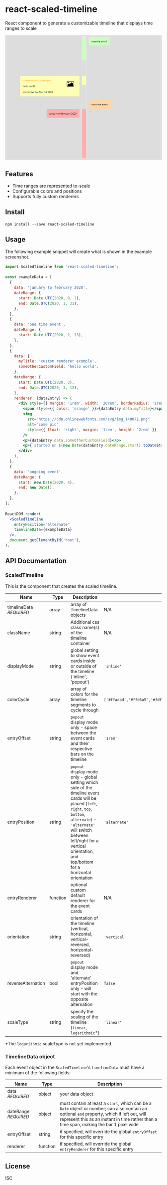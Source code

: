 # react-scaled-timeline

React component to generate a customizable timeline that displays time ranges to scale

![example screenshot](https://raw.githubusercontent.com/jbxchung/react-scaled-timeline/master/example_screenshot.png)


## Features

* Time ranges are represented to-scale
* Configurable colors and positions
* Supports fully custom renderers

## Install

```
npm install --save react-scaled-timeline
```

## Usage

The following example snippet will create what is shown in the example screenshot.

```jsx
import ScaledTimeline from 'react-scaled-timeline';

const exampleData = [
  {
    data: 'january to february 2020',
    dateRange: {
      start: Date.UTC(2020, 0, 1),
      end: Date.UTC(2020, 1, 31),
    },
  },
  {
    data: 'one time event',
    dateRange: {
      start: Date.UTC(2020, 2, 13),
    },
  },
  {
    data: {
      myTitle: 'custom renderer example',
      someOtherCustomField: 'hello world',
    },
    dateRange: {
      start: Date.UTC(2020, 3),
      end: Date.UTC(2020, 3, 12),
    },
    renderer: (dataEntry) => (
      <div style={{ margin: '1rem', width: '20rem', borderRadius: '1rem' }}>
        <span style={{ color: 'orange' }}>{dataEntry.data.myTitle}</span>
        <img
          src="https://cdn.onlinewebfonts.com/svg/img_148071.png"
          alt="some pic"
          style={{ float: 'right', margin: '1rem', height: '2rem' }}
        />
        <p>{dataEntry.data.someOtherCustomField}</p>
        <p>{`started on ${new Date(dataEntry.dateRange.start).toDateString()}`}</p>
      </div>
    ),
  },
  {
    data: 'ongoing event',
    dateRange: {
      start: new Date(2020, 4),
      end: new Date(),
    },
  },
];

ReactDOM.render(
  <ScaledTimeline
    entryPosition="alternate"
    timelineData={exampleData}
  />,
  document.getElementById('root'),
);
```

## API Documentation

### ScaledTimeline

This is the component that creates the scaled timeline.

| Name                    | Type   | Description                                                | Default Value           |
| ----------------------- | ------ | ---------------------------------------------------------- | ----------------------- |
| timelineData *REQUIRED* | array  | array of TimelineData objects                              | N/A                     |
| className               | string | Additional css class name(s) of the timeline container     | N/A                     |
| displayMode              | string  | global setting to show event cards inside or outside of the timeline (`inline', 'popout') | `'inline'` |
| colorCycle              | array  | array of colors for the timeline segments to cycle through | ```['#ffadad','#ffd6a5','#fdffb6','#caffbf','#9bf6ff','a0c4ff','bdb2ff','ffc6ff','fffffc']``` |
| entryOffset             | string | `popout` display mode only - space between the event cards and their respective bars on the timeline | `'1rem'` |
| entryPosition           | string |`popout` display mode only -  global setting which side of the timeline event cards will be placed (`left`, `right`, `top`, `bottom`, `alternate`) - `'alternate'` will switch between left/right for a vertical orientation, and top/bottom for a horizontal orientation | `'alternate'` |
| entryRenderer           | function | optional custom default renderer for the event cards | N/A |
| orientation             | string | orientation of the timeline (vertical, horizontal, vertical-reversed, horizontal-reversed) | `'vertical'` |
| reverseAlternation      | bool   | `popout` display mode and 'alternate' entryPosition only - will start with the opposite alternation | `false` |
| scaleType               | string | specify the scaling of the timeline (`linear`, `logarithmic`*) | `'linear'` |

*The `logarithmic` scaleType is not yet implemented.

### TimelineData object

Each event object in the `ScaledTimeline`'s `timelineData` must have a minimum of the following fields:

| Name         | Type   | Description                              |
| ------------ | ------ | ---------------------------------------- |
| data *REQUIRED*        | object | your data object                         |
| dateRange *REQUIRED*    | object | must contain at least a `start`, which can be a `Date` object or number; can also contain an optional `end` property, which if left out, will represent this as an instant in time rather than a time span, making the bar 1 pixel wide |
| entryOffset | string | if specified, will override the global `entryOffset` for this specific entry |
| renderer    | function | if specified, will override the global `entryRenderer` for this specific entry |

## License
ISC
